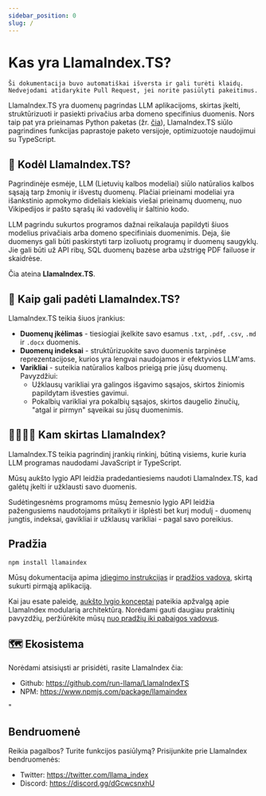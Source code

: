 ```yaml
---
sidebar_position: 0
slug: /
---
```


# Kas yra LlamaIndex.TS?

`Ši dokumentacija buvo automatiškai išversta ir gali turėti klaidų. Nedvejodami atidarykite Pull Request, jei norite pasiūlyti pakeitimus.`

LlamaIndex.TS yra duomenų pagrindas LLM aplikacijoms, skirtas įkelti, struktūrizuoti ir pasiekti privačius arba domeno specifinius duomenis. Nors taip pat yra prieinamas Python paketas (žr. [čia](https://docs.llamaindex.ai/en/stable/)), LlamaIndex.TS siūlo pagrindines funkcijas paprastoje paketo versijoje, optimizuotoje naudojimui su TypeScript.

## 🚀 Kodėl LlamaIndex.TS?

Pagrindinėje esmėje, LLM (Lietuvių kalbos modeliai) siūlo natūralios kalbos sąsają tarp žmonių ir išvestų duomenų. Plačiai prieinami modeliai yra išankstinio apmokymo dideliais kiekiais viešai prieinamų duomenų, nuo Vikipedijos ir pašto sąrašų iki vadovėlių ir šaltinio kodo.

LLM pagrindu sukurtos programos dažnai reikalauja papildyti šiuos modelius privačiais arba domeno specifiniais duomenimis. Deja, šie duomenys gali būti paskirstyti tarp izoliuotų programų ir duomenų saugyklų. Jie gali būti už API ribų, SQL duomenų bazėse arba užstrigę PDF failuose ir skaidrėse.

Čia ateina **LlamaIndex.TS**.

## 🦙 Kaip gali padėti LlamaIndex.TS?

LlamaIndex.TS teikia šiuos įrankius:

- **Duomenų įkėlimas** - tiesiogiai įkelkite savo esamus `.txt`, `.pdf`, `.csv`, `.md` ir `.docx` duomenis.
- **Duomenų indeksai** - struktūrizuokite savo duomenis tarpinėse reprezentacijose, kurios yra lengvai naudojamos ir efektyvios LLM'ams.
- **Varikliai** - suteikia natūralios kalbos prieigą prie jūsų duomenų. Pavyzdžiui:
  - Užklausų varikliai yra galingos išgavimo sąsajos, skirtos žiniomis papildytam išvesties gavimui.
  - Pokalbių varikliai yra pokalbių sąsajos, skirtos daugelio žinučių, "atgal ir pirmyn" sąveikai su jūsų duomenimis.

## 👨‍👩‍👧‍👦 Kam skirtas LlamaIndex?

LlamaIndex.TS teikia pagrindinį įrankių rinkinį, būtiną visiems, kurie kuria LLM programas naudodami JavaScript ir TypeScript.

Mūsų aukšto lygio API leidžia pradedantiesiems naudoti LlamaIndex.TS, kad galėtų įkelti ir užklausti savo duomenis.

Sudėtingesnėms programoms mūsų žemesnio lygio API leidžia pažengusiems naudotojams pritaikyti ir išplėsti bet kurį modulį - duomenų jungtis, indeksai, gavikliai ir užklausų varikliai - pagal savo poreikius.

## Pradžia

`npm install llamaindex`

Mūsų dokumentacija apima [įdiegimo instrukcijas](./installation.mdx) ir [pradžios vadovą](./starter.md), skirtą sukurti pirmąją aplikaciją.

Kai jau esate paleidę, [aukšto lygio konceptai](./getting_started/concepts.md) pateikia apžvalgą apie LlamaIndex modularią architektūrą. Norėdami gauti daugiau praktinių pavyzdžių, peržiūrėkite mūsų [nuo pradžių iki pabaigos vadovus](./end_to_end.md).

## 🗺️ Ekosistema

Norėdami atsisiųsti ar prisidėti, rasite LlamaIndex čia:

- Github: https://github.com/run-llama/LlamaIndexTS
- NPM: https://www.npmjs.com/package/llamaindex

"

## Bendruomenė

Reikia pagalbos? Turite funkcijos pasiūlymą? Prisijunkite prie LlamaIndex bendruomenės:

- Twitter: https://twitter.com/llama_index
- Discord: https://discord.gg/dGcwcsnxhU
